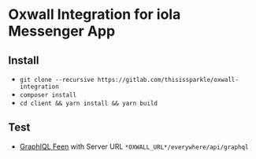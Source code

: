 # Oxwall Integration for iola Messenger App

## Install
- `git clone --recursive https://gitlab.com/thisissparkle/oxwall-integration`
- `composer install`
- `cd client && yarn install && yarn build`

## Test
- [GraphIQL Feen](https://chrome.google.com/webstore/detail/graphiql-feen/mcbfdonlkfpbfdpimkjilhdneikhfklp) with Server URL `*OXWALL_URL*/everywhere/api/graphql`

